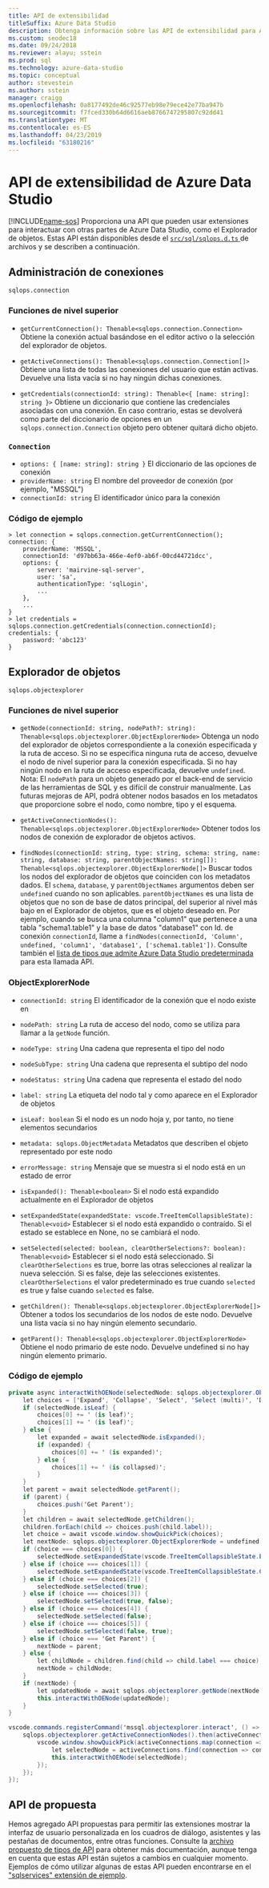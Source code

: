 ```yaml
---
title: API de extensibilidad
titleSuffix: Azure Data Studio
description: Obtenga información sobre las API de extensibilidad para Azure Data Studio
ms.custom: seodec18
ms.date: 09/24/2018
ms.reviewer: alayu; sstein
ms.prod: sql
ms.technology: azure-data-studio
ms.topic: conceptual
author: stevestein
ms.author: sstein
manager: craigg
ms.openlocfilehash: 0a8177492de46c92577eb98e79ece42e77ba947b
ms.sourcegitcommit: f7fced330b64d6616aeb8766747295807c92dd41
ms.translationtype: MT
ms.contentlocale: es-ES
ms.lasthandoff: 04/23/2019
ms.locfileid: "63180216"
---
```

# <a name="azure-data-studio-extensibility-apis"></a>API de extensibilidad de Azure Data Studio

[!INCLUDE[name-sos](../includes/name-sos.md)] Proporciona una API que pueden usar extensiones para interactuar con otras partes de Azure Data Studio, como el Explorador de objetos. Estas API están disponibles desde el [ `src/sql/sqlops.d.ts` ](https://github.com/Microsoft/azuredatastudio/blob/master/src/sql/sqlops.d.ts) de archivos y se describen a continuación.

## <a name="connection-management"></a>Administración de conexiones
`sqlops.connection`

### <a name="top-level-functions"></a>Funciones de nivel superior

- `getCurrentConnection(): Thenable<sqlops.connection.Connection>` Obtiene la conexión actual basándose en el editor activo o la selección del explorador de objetos.

- `getActiveConnections(): Thenable<sqlops.connection.Connection[]>` Obtiene una lista de todas las conexiones del usuario que están activas. Devuelve una lista vacía si no hay ningún dichas conexiones.

- `getCredentials(connectionId: string): Thenable<{ [name: string]: string }>` Obtiene un diccionario que contiene las credenciales asociadas con una conexión. En caso contrario, estas se devolverá como parte del diccionario de opciones en un `sqlops.connection.Connection` objeto pero obtener quitará dicho objeto. 

### `Connection`
- `options: { [name: string]: string }` El diccionario de las opciones de conexión
- `providerName: string` El nombre del proveedor de conexión (por ejemplo, "MSSQL")
- `connectionId: string` El identificador único para la conexión

### <a name="example-code"></a>Código de ejemplo
```
> let connection = sqlops.connection.getCurrentConnection();
connection: {
    providerName: 'MSSQL',
    connectionId: 'd97bb63a-466e-4ef0-ab6f-00cd44721dcc',
    options: {
        server: 'mairvine-sql-server',
        user: 'sa',
        authenticationType: 'sqlLogin',
        ...
    },
    ...
}
> let credentials = sqlops.connection.getCredentials(connection.connectionId);
credentials: {
    password: 'abc123'
}

```

## <a name="object-explorer"></a>Explorador de objetos

`sqlops.objectexplorer`


### <a name="top-level-functions"></a>Funciones de nivel superior
- `getNode(connectionId: string, nodePath?: string): Thenable<sqlops.objectexplorer.ObjectExplorerNode>` Obtenga un nodo del explorador de objetos correspondiente a la conexión especificada y la ruta de acceso. Si no se especifica ninguna ruta de acceso, devuelve el nodo de nivel superior para la conexión especificada. Si no hay ningún nodo en la ruta de acceso especificada, devuelve `undefined`. Nota: El `nodePath` para un objeto generado por el back-end de servicio de las herramientas de SQL y es difícil de construir manualmente. Las futuras mejoras de API, podrá obtener nodos basados en los metadatos que proporcione sobre el nodo, como nombre, tipo y el esquema.

- `getActiveConnectionNodes(): Thenable<sqlops.objectexplorer.ObjectExplorerNode>` Obtener todos los nodos de conexión de explorador de objetos activos.

- `findNodes(connectionId: string, type: string, schema: string, name: string, database: string, parentObjectNames: string[]): Thenable<sqlops.objectexplorer.ObjectExplorerNode[]>` Buscar todos los nodos del explorador de objetos que coinciden con los metadatos dados. El `schema`, `database`, y `parentObjectNames` argumentos deben ser `undefined` cuando no son aplicables. `parentObjectNames` es una lista de objetos que no son de base de datos principal, del superior al nivel más bajo en el Explorador de objetos, que es el objeto deseado en. Por ejemplo, cuando se busca una columna "column1" que pertenece a una tabla "schema1.table1" y la base de datos "database1" con Id. de conexión `connectionId`, llame a `findNodes(connectionId, 'Column', undefined, 'column1', 'database1', ['schema1.table1'])`. Consulte también el [lista de tipos que admite Azure Data Studio predeterminada](https://github.com/Microsoft/azuredatastudio/wiki/Object-Explorer-types-supported-by-FindNodes-API) para esta llamada API.

### <a name="objectexplorernode"></a>ObjectExplorerNode
- `connectionId: string` El identificador de la conexión que el nodo existe en

- `nodePath: string` La ruta de acceso del nodo, como se utiliza para llamar a la `getNode` función.

- `nodeType: string` Una cadena que representa el tipo del nodo

- `nodeSubType: string` Una cadena que representa el subtipo del nodo

- `nodeStatus: string` Una cadena que representa el estado del nodo

- `label: string` La etiqueta del nodo tal y como aparece en el Explorador de objetos

- `isLeaf: boolean` Si el nodo es un nodo hoja y, por tanto, no tiene elementos secundarios

- `metadata: sqlops.ObjectMetadata` Metadatos que describen el objeto representado por este nodo

- `errorMessage: string` Mensaje que se muestra si el nodo está en un estado de error

- `isExpanded(): Thenable<boolean>` Si el nodo está expandido actualmente en el Explorador de objetos

- `setExpandedState(expandedState: vscode.TreeItemCollapsibleState): Thenable<void>` Establecer si el nodo está expandido o contraído. Si el estado se establece en None, no se cambiará el nodo.

- `setSelected(selected: boolean, clearOtherSelections?: boolean): Thenable<void>` Establecer si el nodo está seleccionado. Si `clearOtherSelections` es true, borre las otras selecciones al realizar la nueva selección. Si es false, deje las selecciones existentes. `clearOtherSelections` el valor predeterminado es true cuando `selected` es true y false cuando `selected` es false.

- `getChildren(): Thenable<sqlops.objectexplorer.ObjectExplorerNode[]>` Obtener a todos los secundarios de los nodos de este nodo. Devuelve una lista vacía si no hay ningún elemento secundario.

- `getParent(): Thenable<sqlops.objectexplorer.ObjectExplorerNode>` Obtiene el nodo primario de este nodo. Devuelve undefined si no hay ningún elemento primario.

### <a name="example-code"></a>Código de ejemplo

```cs
private async interactWithOENode(selectedNode: sqlops.objectexplorer.ObjectExplorerNode): Promise<void> {
    let choices = ['Expand', 'Collapse', 'Select', 'Select (multi)', 'Deselect', 'Deselect (multi)'];
    if (selectedNode.isLeaf) {
        choices[0] += ' (is leaf)';
        choices[1] += ' (is leaf)';
    } else {
        let expanded = await selectedNode.isExpanded();
        if (expanded) {
            choices[0] += ' (is expanded)';
        } else {
            choices[1] += ' (is collapsed)';
        }
    }
    let parent = await selectedNode.getParent();
    if (parent) {
        choices.push('Get Parent');
    }
    let children = await selectedNode.getChildren();
    children.forEach(child => choices.push(child.label));
    let choice = await vscode.window.showQuickPick(choices);
    let nextNode: sqlops.objectexplorer.ObjectExplorerNode = undefined;
    if (choice === choices[0]) {
        selectedNode.setExpandedState(vscode.TreeItemCollapsibleState.Expanded);
    } else if (choice === choices[1]) {
        selectedNode.setExpandedState(vscode.TreeItemCollapsibleState.Collapsed);
    } else if (choice === choices[2]) {
        selectedNode.setSelected(true);
    } else if (choice === choices[3]) {
        selectedNode.setSelected(true, false);
    } else if (choice === choices[4]) {
        selectedNode.setSelected(false);
    } else if (choice === choices[5]) {
        selectedNode.setSelected(false, true);
    } else if (choice === 'Get Parent') {
        nextNode = parent;
    } else {
        let childNode = children.find(child => child.label === choice);
        nextNode = childNode;
    }
    if (nextNode) {
        let updatedNode = await sqlops.objectexplorer.getNode(nextNode.connectionId, nextNode.nodePath);
        this.interactWithOENode(updatedNode);
    }
}

vscode.commands.registerCommand('mssql.objectexplorer.interact', () => {
    sqlops.objectexplorer.getActiveConnectionNodes().then(activeConnections => {
        vscode.window.showQuickPick(activeConnections.map(connection => connection.label + ' ' + connection.connectionId)).then(selection => {
            let selectedNode = activeConnections.find(connection => connection.label + ' ' + connection.connectionId === selection);
            this.interactWithOENode(selectedNode);
        });
    });
});
```

## <a name="proposed-apis"></a>API de propuesta

Hemos agregado API propuestas para permitir las extensiones mostrar la interfaz de usuario personalizada en los cuadros de diálogo, asistentes y las pestañas de documentos, entre otras funciones. Consulte la [archivo propuesto de tipos de API](https://github.com/Microsoft/azuredatastudio/blob/master/src/sql/sqlops.proposed.d.ts) para obtener más documentación, aunque tenga en cuenta que estas API están sujetos a cambios en cualquier momento. Ejemplos de cómo utilizar algunas de estas API pueden encontrarse en el ["sqlservices" extensión de ejemplo](https://github.com/Microsoft/azuredatastudio/tree/master/samples/sqlservices).


